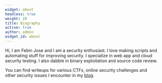 ```yaml
---
widget: about
headless: true
weight: 20
title: Biography
active: true
author: admin
widget_id: about
---
```

<!--StartFragment-->

Hi, I am Febin Jose and I am a security enthusiast. I love making scripts and automating stuff for improving security. I specialize in web app and cloud security testing. I also dabble in binary exploitation and source code review.

You can find writeups for various CTFs, online security challenges and other security issues I encounter in my [blog](joenibe.github.io/).

<!--EndFragment-->